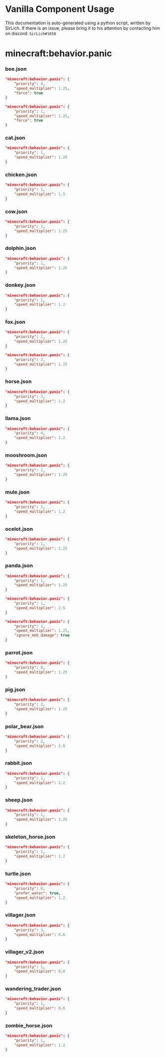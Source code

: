 # Vanilla Component Usage
This documentation is auto-generated using a python script, written by SirLich. If there is an issue, please bring it to his attention by contacting him on discord: `SirLich#1658`

# minecraft:behavior.panic
### bee.json
```JSON
"minecraft:behavior.panic": {
    "priority": 4,
    "speed_multiplier": 1.25,
    "force": true
}
```

```JSON
"minecraft:behavior.panic": {
    "priority": 1,
    "speed_multiplier": 1.25,
    "force": true
}
```

### cat.json
```JSON
"minecraft:behavior.panic": {
    "priority": 1,
    "speed_multiplier": 1.25
}
```

### chicken.json
```JSON
"minecraft:behavior.panic": {
    "priority": 1,
    "speed_multiplier": 1.5
}
```

### cow.json
```JSON
"minecraft:behavior.panic": {
    "priority": 1,
    "speed_multiplier": 1.25
}
```

### dolphin.json
```JSON
"minecraft:behavior.panic": {
    "priority": 1,
    "speed_multiplier": 1.25
}
```

### donkey.json
```JSON
"minecraft:behavior.panic": {
    "priority": 1,
    "speed_multiplier": 1.2
}
```

### fox.json
```JSON
"minecraft:behavior.panic": {
    "priority": 1,
    "speed_multiplier": 1.25
}
```

```JSON
"minecraft:behavior.panic": {
    "priority": 2,
    "speed_multiplier": 1.25
}
```

### horse.json
```JSON
"minecraft:behavior.panic": {
    "priority": 3,
    "speed_multiplier": 1.2
}
```

### llama.json
```JSON
"minecraft:behavior.panic": {
    "priority": 4,
    "speed_multiplier": 1.2
}
```

### mooshroom.json
```JSON
"minecraft:behavior.panic": {
    "priority": 1,
    "speed_multiplier": 1.25
}
```

### mule.json
```JSON
"minecraft:behavior.panic": {
    "priority": 1,
    "speed_multiplier": 1.2
}
```

### ocelot.json
```JSON
"minecraft:behavior.panic": {
    "priority": 1,
    "speed_multiplier": 1.25
}
```

### panda.json
```JSON
"minecraft:behavior.panic": {
    "priority": 1,
    "speed_multiplier": 1.25
}
```

```JSON
"minecraft:behavior.panic": {
    "priority": 1,
    "speed_multiplier": 2.5
}
```

```JSON
"minecraft:behavior.panic": {
    "priority": 1,
    "speed_multiplier": 1.25,
    "ignore_mob_damage": true
}
```

### parrot.json
```JSON
"minecraft:behavior.panic": {
    "priority": 0,
    "speed_multiplier": 1.25
}
```

### pig.json
```JSON
"minecraft:behavior.panic": {
    "priority": 3,
    "speed_multiplier": 1.25
}
```

### polar_bear.json
```JSON
"minecraft:behavior.panic": {
    "priority": 2,
    "speed_multiplier": 2.0
}
```

### rabbit.json
```JSON
"minecraft:behavior.panic": {
    "priority": 1,
    "speed_multiplier": 2.2
}
```

### sheep.json
```JSON
"minecraft:behavior.panic": {
    "priority": 1,
    "speed_multiplier": 1.25
}
```

### skeleton_horse.json
```JSON
"minecraft:behavior.panic": {
    "priority": 1,
    "speed_multiplier": 1.2
}
```

### turtle.json
```JSON
"minecraft:behavior.panic": {
    "priority": 0,
    "prefer_water": true,
    "speed_multiplier": 1.2
}
```

### villager.json
```JSON
"minecraft:behavior.panic": {
    "priority": 3,
    "speed_multiplier": 0.6
}
```

### villager_v2.json
```JSON
"minecraft:behavior.panic": {
    "priority": 1,
    "speed_multiplier": 0.6
}
```

### wandering_trader.json
```JSON
"minecraft:behavior.panic": {
    "priority": 1,
    "speed_multiplier": 0.6
}
```

### zombie_horse.json
```JSON
"minecraft:behavior.panic": {
    "priority": 1,
    "speed_multiplier": 1.2
}
```

